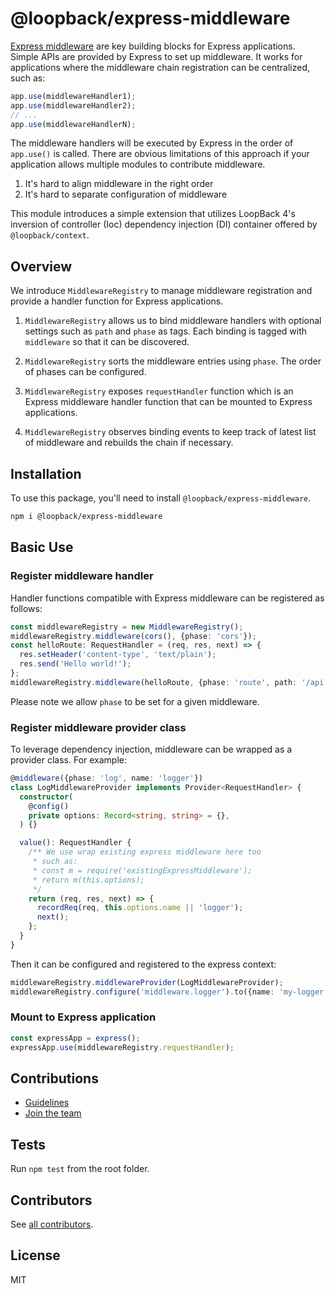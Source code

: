 # @loopback/express-middleware

[Express middleware](https://expressjs.com/en/guide/using-middleware.html) are
key building blocks for Express applications. Simple APIs are provided by
Express to set up middleware. It works for applications where the middleware
chain registration can be centralized, such as:

```js
app.use(middlewareHandler1);
app.use(middlewareHandler2);
// ...
app.use(middlewareHandlerN);
```

The middleware handlers will be executed by Express in the order of `app.use()`
is called. There are obvious limitations of this approach if your application
allows multiple modules to contribute middleware.

1. It's hard to align middleware in the right order
2. It's hard to separate configuration of middleware

This module introduces a simple extension that utilizes LoopBack 4's inversion
of controller (Ioc) dependency injection (DI) container offered by
`@loopback/context`.

## Overview

We introduce `MiddlewareRegistry` to manage middleware registration and provide
a handler function for Express applications.

1. `MiddlewareRegistry` allows us to bind middleware handlers with optional
   settings such as `path` and `phase` as tags. Each binding is tagged with
   `middleware` so that it can be discovered.

2. `MiddlewareRegistry` sorts the middleware entries using `phase`. The order of
   phases can be configured.

3. `MiddlewareRegistry` exposes `requestHandler` function which is an Express
   middleware handler function that can be mounted to Express applications.

4. `MiddlewareRegistry` observes binding events to keep track of latest list of
   middleware and rebuilds the chain if necessary.

## Installation

To use this package, you'll need to install `@loopback/express-middleware`.

```sh
npm i @loopback/express-middleware
```

## Basic Use

### Register middleware handler

Handler functions compatible with Express middleware can be registered as
follows:

```ts
const middlewareRegistry = new MiddlewareRegistry();
middlewareRegistry.middleware(cors(), {phase: 'cors'});
const helloRoute: RequestHandler = (req, res, next) => {
  res.setHeader('content-type', 'text/plain');
  res.send('Hello world!');
};
middlewareRegistry.middleware(helloRoute, {phase: 'route', path: '/api'});
```

Please note we allow `phase` to be set for a given middleware.

### Register middleware provider class

To leverage dependency injection, middleware can be wrapped as a provider class.
For example:

```ts
@middleware({phase: 'log', name: 'logger'})
class LogMiddlewareProvider implements Provider<RequestHandler> {
  constructor(
    @config()
    private options: Record<string, string> = {},
  ) {}

  value(): RequestHandler {
    /** We use wrap existing express middleware here too
     * such as:
     * const m = require('existingExpressMiddleware');
     * return m(this.options);
     */
    return (req, res, next) => {
      recordReq(req, this.options.name || 'logger');
      next();
    };
  }
}
```

Then it can be configured and registered to the express context:

```ts
middlewareRegistry.middlewareProvider(LogMiddlewareProvider);
middlewareRegistry.configure('middleware.logger').to({name: 'my-logger'});
```

### Mount to Express application

```ts
const expressApp = express();
expressApp.use(middlewareRegistry.requestHandler);
```

## Contributions

- [Guidelines](https://github.com/strongloop/loopback-next/blob/master/docs/CONTRIBUTING.md)
- [Join the team](https://github.com/strongloop/loopback-next/issues/110)

## Tests

Run `npm test` from the root folder.

## Contributors

See
[all contributors](https://github.com/strongloop/loopback-next/graphs/contributors).

## License

MIT
